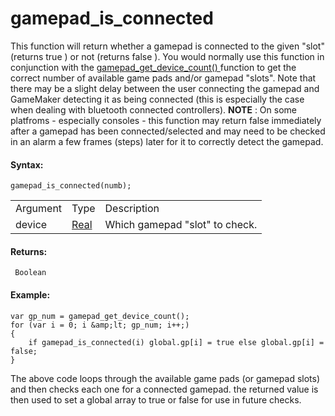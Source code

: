 # gamepad_is_connected

This function will return whether a gamepad is connected to the given
"slot" (returns true ) or not (returns false ). You would normally use
this function in conjunction with the [ gamepad_get_device_count()
](gamepad_get_device_count) function to get the correct number of
available game pads and/or gamepad "slots". Note that there may be a
slight delay between the user connecting the gamepad and GameMaker
detecting it as being connected (this is especially the case when
dealing with bluetooth connected controllers). **NOTE** : On some
platfroms - especially consoles - this function may return false
immediately after a gamepad has been connected/selected and may need to
be checked in an alarm a few frames (steps) later for it to correctly
detect the gamepad.

#### Syntax:

``` gml
gamepad_is_connected(numb);
```

|          |                                                                         |                                |
|----------|-------------------------------------------------------------------------|--------------------------------|
| Argument | Type                                                                    | Description                    |
| device   |  [Real](../../../../../GameMaker_Language/GML_Overview/Data_Types)  | Which gamepad "slot" to check. |

#### Returns:

``` gml
 Boolean
```

#### Example:

``` gml
var gp_num = gamepad_get_device_count();
for (var i = 0; i &amp;lt; gp_num; i++;)
{
    if gamepad_is_connected(i) global.gp[i] = true else global.gp[i] = false;
}
```

The above code loops through the available game pads (or gamepad slots)
and then checks each one for a connected gamepad. the returned value is
then used to set a global array to true or false for use in future
checks.
